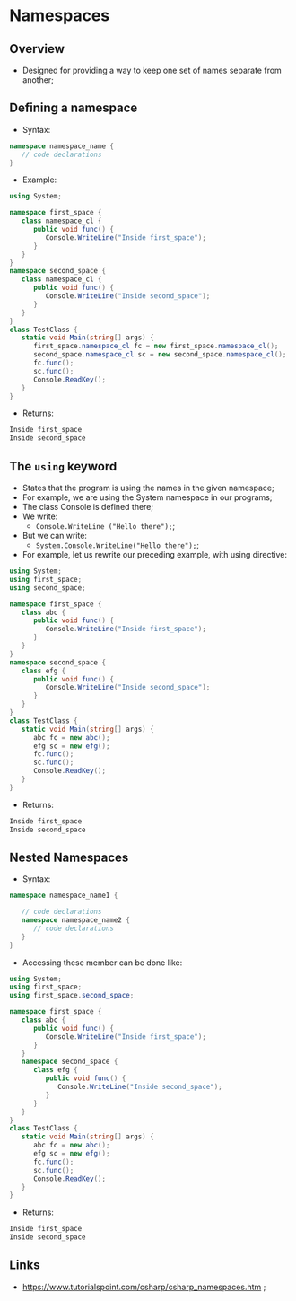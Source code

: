 # Namespaces

## Overview

- Designed for providing a way to keep one set of names separate from another;

## Defining a namespace

- Syntax:

```c#
namespace namespace_name {
   // code declarations
}
```

- Example:

```c#
using System;

namespace first_space {
   class namespace_cl {
      public void func() {
         Console.WriteLine("Inside first_space");
      }
   }
}
namespace second_space {
   class namespace_cl {
      public void func() {
         Console.WriteLine("Inside second_space");
      }
   }
}
class TestClass {
   static void Main(string[] args) {
      first_space.namespace_cl fc = new first_space.namespace_cl();
      second_space.namespace_cl sc = new second_space.namespace_cl();
      fc.func();
      sc.func();
      Console.ReadKey();
   }
}
```

- Returns:

```markdown
Inside first_space
Inside second_space
```

## The `using` keyword

- States that the program is using the names in the given namespace;
- For example, we are using the System namespace in our programs;
- The class Console is defined there;
- We write:
  - `Console.WriteLine ("Hello there");`;
- But we can write:
  - `System.Console.WriteLine("Hello there");`;
- For example, let us rewrite our preceding example, with using directive:

```c#
using System;
using first_space;
using second_space;

namespace first_space {
   class abc {
      public void func() {
         Console.WriteLine("Inside first_space");
      }
   }
}
namespace second_space {
   class efg {
      public void func() {
         Console.WriteLine("Inside second_space");
      }
   }
}
class TestClass {
   static void Main(string[] args) {
      abc fc = new abc();
      efg sc = new efg();
      fc.func();
      sc.func();
      Console.ReadKey();
   }
}
```

- Returns:

```markdown
Inside first_space
Inside second_space
```

## Nested Namespaces

- Syntax:

```c#
namespace namespace_name1 {

   // code declarations
   namespace namespace_name2 {
      // code declarations
   }
}
```

- Accessing these member can be done like:

```c#
using System;
using first_space;
using first_space.second_space;

namespace first_space {
   class abc {
      public void func() {
         Console.WriteLine("Inside first_space");
      }
   }
   namespace second_space {
      class efg {
         public void func() {
            Console.WriteLine("Inside second_space");
         }
      }
   }
}
class TestClass {
   static void Main(string[] args) {
      abc fc = new abc();
      efg sc = new efg();
      fc.func();
      sc.func();
      Console.ReadKey();
   }
}
```

- Returns:

```markdown
Inside first_space
Inside second_space
```

## Links

- <https://www.tutorialspoint.com/csharp/csharp_namespaces.htm> ;
